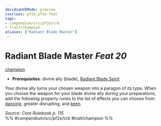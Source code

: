 ```yaml
---
obsidianUIMode: preview
cssclass: pf2e,pf2e-feat
tags:
- compendium/src/pf2e/crb
- trait/champion
aliases: ["Radiant Blade Master"]
---
```

# Radiant Blade Master  *Feat 20*  
[champion](../../rules/traits/champion.md)  

- **Prerequisites**: divine ally (blade), [Radiant Blade Spirit](radiant-blade-spirit.md)

Your divine ally turns your chosen weapon into a paragon of its type. When you choose the weapon for your blade divine ally during your preparations, add the following property runes to the list of effects you can choose from: [dancing](../equipment/items/dancing.md), greater disrupting, and [keen](../equipment/items/keen.md).

*Source: Core Rulebook p. 115*  
%% #compendium/src/pf2e/crb #trait/champion %%